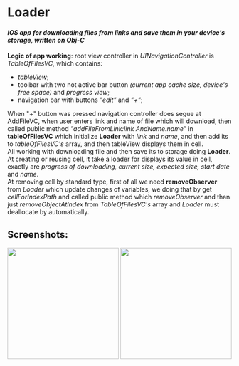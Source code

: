 # Loader

#### *IOS app for downloading files from links and save them in your device's storage, written on Obj-C*

**Logic of app working**: root view controller in *UINavigationController* is *TableOfFilesVC*, which contains: 
- *tableView*; 
- toolbar with two not active bar button *(current app cache size, device's free space)* and *progress view*;
- navigation bar with buttons *"edit"* and *"+"*;

When "+" button was pressed navigation controller does segue at AddFileVC, when user enters link and name of file which will download, then called public method *"addFileFromLink:link AndName:name"* in **tableOfFilesVC** which initialize **Loader** with *link* and *name*, and then add its to *tableOfFilesVC's* array, and then tableView displays them in cell. <br />
All working with downloading file and then save its to storage doing **Loader**. <br />
At creating or reusing cell, it take a loader for displays its value in cell, exactly are *progress of downloading, current size, expected size, start date* and *name*. <br />
At removing cell by standard type, first of all we need **removeObserver** from *Loader* which update changes of variables, we doing that by get *cellForIndexPath* and called public method which *removeObserver* and than just *removeObjectAtIndex* from *TableOfFilesVC's* array and *Loader* must deallocate by automatically. 

## Screenshots:
<p align="center">
<img src="https://pp.vk.me/c836420/v836420107/e033/Qg3ock0jxYI.jpg" width="250">
<img src="https://pp.vk.me/c836420/v836420107/e02a/suJ1DWGKy4s.jpg" width="250">
</p>
